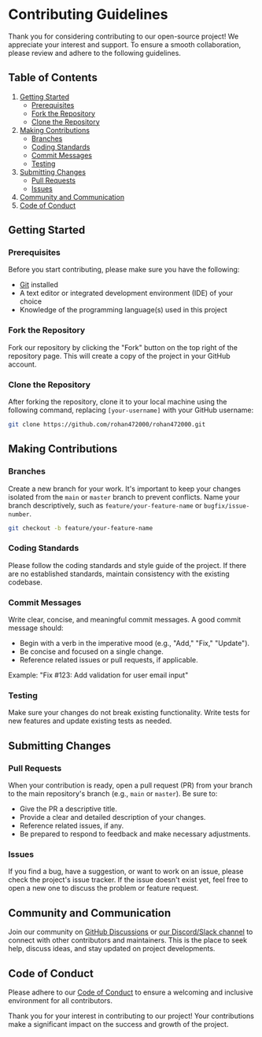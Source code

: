 # Contributing Guidelines

Thank you for considering contributing to our open-source project! We appreciate your interest and support. To ensure a smooth collaboration, please review and adhere to the following guidelines.

## Table of Contents

1. [Getting Started](#getting-started)
    - [Prerequisites](#prerequisites)
    - [Fork the Repository](#fork-the-repository)
    - [Clone the Repository](#clone-the-repository)
2. [Making Contributions](#making-contributions)
    - [Branches](#branches)
    - [Coding Standards](#coding-standards)
    - [Commit Messages](#commit-messages)
    - [Testing](#testing)
3. [Submitting Changes](#submitting-changes)
    - [Pull Requests](#pull-requests)
    - [Issues](#issues)
4. [Community and Communication](#community-and-communication)
5. [Code of Conduct](#code-of-conduct)

## Getting Started

### Prerequisites

Before you start contributing, please make sure you have the following:

- [Git](https://git-scm.com/) installed
- A text editor or integrated development environment (IDE) of your choice
- Knowledge of the programming language(s) used in this project

### Fork the Repository

Fork our repository by clicking the "Fork" button on the top right of the repository page. This will create a copy of the project in your GitHub account.

### Clone the Repository

After forking the repository, clone it to your local machine using the following command, replacing `[your-username]` with your GitHub username:

```bash
git clone https://github.com/rohan472000/rohan472000.git
```

## Making Contributions

### Branches

Create a new branch for your work. It's important to keep your changes isolated from the `main` or `master` branch to prevent conflicts. Name your branch descriptively, such as `feature/your-feature-name` or `bugfix/issue-number`.

```bash
git checkout -b feature/your-feature-name
```

### Coding Standards

Please follow the coding standards and style guide of the project. If there are no established standards, maintain consistency with the existing codebase.

### Commit Messages

Write clear, concise, and meaningful commit messages. A good commit message should:

- Begin with a verb in the imperative mood (e.g., "Add," "Fix," "Update").
- Be concise and focused on a single change.
- Reference related issues or pull requests, if applicable.

Example: "Fix #123: Add validation for user email input"

### Testing

Make sure your changes do not break existing functionality. Write tests for new features and update existing tests as needed.

## Submitting Changes

### Pull Requests

When your contribution is ready, open a pull request (PR) from your branch to the main repository's branch (e.g., `main` or `master`). Be sure to:

- Give the PR a descriptive title.
- Provide a clear and detailed description of your changes.
- Reference related issues, if any.
- Be prepared to respond to feedback and make necessary adjustments.

### Issues

If you find a bug, have a suggestion, or want to work on an issue, please check the project's issue tracker. If the issue doesn't exist yet, feel free to open a new one to discuss the problem or feature request.

## Community and Communication

Join our community on [GitHub Discussions](link-to-discussions) or [our Discord/Slack channel](link-to-community-chat) to connect with other contributors and maintainers. This is the place to seek help, discuss ideas, and stay updated on project developments.

## Code of Conduct

Please adhere to our [Code of Conduct](CODE_OF_CONDUCT.md) to ensure a welcoming and inclusive environment for all contributors.

Thank you for your interest in contributing to our project! Your contributions make a significant impact on the success and growth of the project.